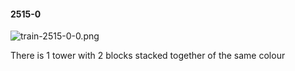 #### 2515-0
![train-2515-0-0.png](https://github.com/lil-lab/nlvr/raw/master/nlvr/train/images/3/train-2515-0-0.png "train-2515-0-0.png")

There is 1 tower with 2 blocks stacked together of the same colour